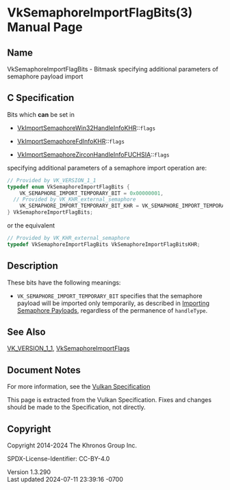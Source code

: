 # VkSemaphoreImportFlagBits(3) Manual Page

## Name

VkSemaphoreImportFlagBits - Bitmask specifying additional parameters of
semaphore payload import



## <a href="#_c_specification" class="anchor"></a>C Specification

Bits which **can** be set in

- [VkImportSemaphoreWin32HandleInfoKHR](https://registry.khronos.org/vulkan/specs/1.3-extensions/man/html/VkImportSemaphoreWin32HandleInfoKHR.html)::`flags`

- [VkImportSemaphoreFdInfoKHR](https://registry.khronos.org/vulkan/specs/1.3-extensions/man/html/VkImportSemaphoreFdInfoKHR.html)::`flags`

- [VkImportSemaphoreZirconHandleInfoFUCHSIA](https://registry.khronos.org/vulkan/specs/1.3-extensions/man/html/VkImportSemaphoreZirconHandleInfoFUCHSIA.html)::`flags`

specifying additional parameters of a semaphore import operation are:

``` c
// Provided by VK_VERSION_1_1
typedef enum VkSemaphoreImportFlagBits {
    VK_SEMAPHORE_IMPORT_TEMPORARY_BIT = 0x00000001,
  // Provided by VK_KHR_external_semaphore
    VK_SEMAPHORE_IMPORT_TEMPORARY_BIT_KHR = VK_SEMAPHORE_IMPORT_TEMPORARY_BIT,
} VkSemaphoreImportFlagBits;
```

or the equivalent

``` c
// Provided by VK_KHR_external_semaphore
typedef VkSemaphoreImportFlagBits VkSemaphoreImportFlagBitsKHR;
```

## <a href="#_description" class="anchor"></a>Description

These bits have the following meanings:

- `VK_SEMAPHORE_IMPORT_TEMPORARY_BIT` specifies that the semaphore
  payload will be imported only temporarily, as described in <a
  href="https://registry.khronos.org/vulkan/specs/1.3-extensions/html/vkspec.html#synchronization-semaphores-importing"
  target="_blank" rel="noopener">Importing Semaphore Payloads</a>,
  regardless of the permanence of `handleType`.

## <a href="#_see_also" class="anchor"></a>See Also

[VK_VERSION_1_1](https://registry.khronos.org/vulkan/specs/1.3-extensions/man/html/VK_VERSION_1_1.html),
[VkSemaphoreImportFlags](https://registry.khronos.org/vulkan/specs/1.3-extensions/man/html/VkSemaphoreImportFlags.html)

## <a href="#_document_notes" class="anchor"></a>Document Notes

For more information, see the <a
href="https://registry.khronos.org/vulkan/specs/1.3-extensions/html/vkspec.html#VkSemaphoreImportFlagBits"
target="_blank" rel="noopener">Vulkan Specification</a>

This page is extracted from the Vulkan Specification. Fixes and changes
should be made to the Specification, not directly.

## <a href="#_copyright" class="anchor"></a>Copyright

Copyright 2014-2024 The Khronos Group Inc.

SPDX-License-Identifier: CC-BY-4.0

Version 1.3.290  
Last updated 2024-07-11 23:39:16 -0700
